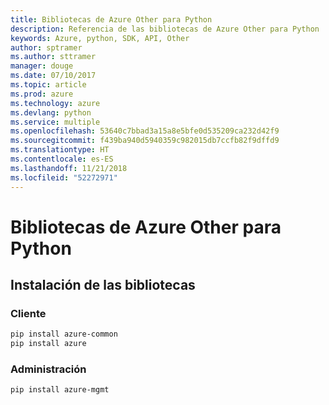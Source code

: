 ```yaml
---
title: Bibliotecas de Azure Other para Python
description: Referencia de las bibliotecas de Azure Other para Python
keywords: Azure, python, SDK, API, Other
author: sptramer
ms.author: sttramer
manager: douge
ms.date: 07/10/2017
ms.topic: article
ms.prod: azure
ms.technology: azure
ms.devlang: python
ms.service: multiple
ms.openlocfilehash: 53640c7bbad3a15a8e5bfe0d535209ca232d42f9
ms.sourcegitcommit: f439ba940d5940359c982015db7ccfb82f9dffd9
ms.translationtype: HT
ms.contentlocale: es-ES
ms.lasthandoff: 11/21/2018
ms.locfileid: "52272971"
---
```

# <a name="azure-other-libraries-for-python"></a>Bibliotecas de Azure Other para Python

## <a name="install-the-libraries"></a>Instalación de las bibliotecas
### <a name="client"></a>Cliente

```bash
pip install azure-common
pip install azure
```

### <a name="management"></a>Administración

```bash
pip install azure-mgmt
```
